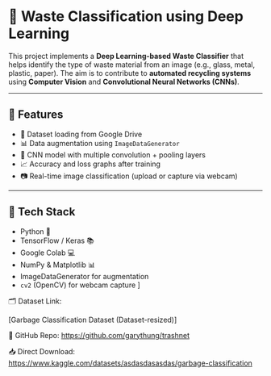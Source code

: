 # 🧠 Waste Classification using Deep Learning

This project implements a **Deep Learning-based Waste Classifier** that helps identify the type of waste material from an image (e.g., glass, metal, plastic, paper). The aim is to contribute to **automated recycling systems** using **Computer Vision** and **Convolutional Neural Networks (CNNs)**.

---

## 📌 Features

- 📂 Dataset loading from Google Drive
- 📊 Data augmentation using `ImageDataGenerator`
- 🧠 CNN model with multiple convolution + pooling layers
- 📈 Accuracy and loss graphs after training
- 📷 Real-time image classification (upload or capture via webcam)


---

## 🚀 Tech Stack

- Python 🐍
- TensorFlow / Keras 📚
- Google Colab 💻
- NumPy & Matplotlib 📊
- ImageDataGenerator for augmentation
- `cv2` (OpenCV) for webcam capture ]


🗂 Dataset Link:

[Garbage Classification Dataset (Dataset-resized)]

📎 GitHub Repo: https://github.com/garythung/trashnet

📥 Direct Download: https://www.kaggle.com/datasets/asdasdasasdas/garbage-classification



